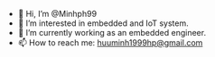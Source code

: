 - 👋 Hi, I’m @Minhph99
- 👀 I’m interested in embedded and IoT system.
- 🌱 I’m currently working as an embedded engineer.
- 📫 How to reach me: huuminh1999hp@gmail.com

<!---
Minhph99/Minhph99 is a ✨ special ✨ repository because its `README.md` (this file) appears on your GitHub profile.
You can click the Preview link to take a look at your changes.
--->
